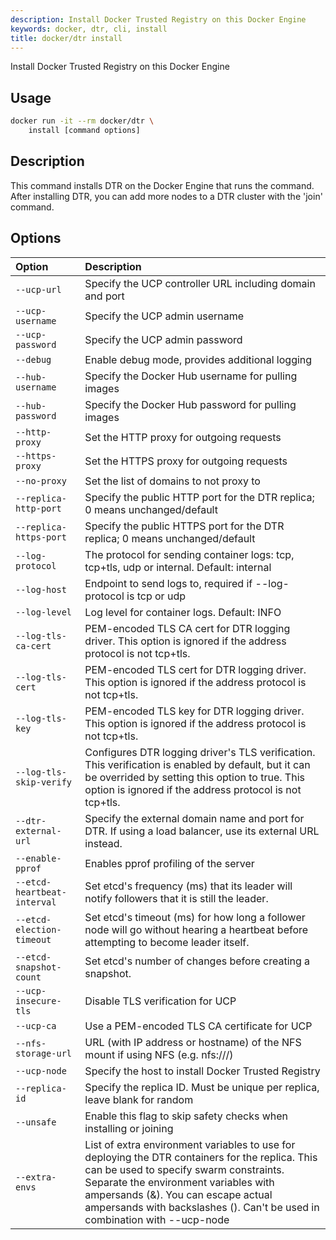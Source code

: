 ```yaml
---
description: Install Docker Trusted Registry on this Docker Engine
keywords: docker, dtr, cli, install
title: docker/dtr install
---
```

Install Docker Trusted Registry on this Docker Engine

## Usage

```bash
docker run -it --rm docker/dtr \
    install [command options]
```

## Description

This command installs DTR on the Docker Engine that runs the command. After installing DTR, you can add more nodes to a DTR cluster with the 'join' command.

## Options

| Option                      | Description                                                                                                                                                                                                                                                                                              |
|:--------------------------- |:-------------------------------------------------------------------------------------------------------------------------------------------------------------------------------------------------------------------------------------------------------------------------------------------------------- |
| `--ucp-url`                 | Specify the UCP controller URL including domain and port                                                                                                                                                                                                                                                 |
| `--ucp-username`            | Specify the UCP admin username                                                                                                                                                                                                                                                                           |
| `--ucp-password`            | Specify the UCP admin password                                                                                                                                                                                                                                                                           |
| `--debug`                   | Enable debug mode, provides additional logging                                                                                                                                                                                                                                                           |
| `--hub-username`            | Specify the Docker Hub username for pulling images                                                                                                                                                                                                                                                       |
| `--hub-password`            | Specify the Docker Hub password for pulling images                                                                                                                                                                                                                                                       |
| `--http-proxy`              | Set the HTTP proxy for outgoing requests                                                                                                                                                                                                                                                                 |
| `--https-proxy`             | Set the HTTPS proxy for outgoing requests                                                                                                                                                                                                                                                                |
| `--no-proxy`                | Set the list of domains to not proxy to                                                                                                                                                                                                                                                                  |
| `--replica-http-port`       | Specify the public HTTP port for the DTR replica; 0 means unchanged/default                                                                                                                                                                                                                              |
| `--replica-https-port`      | Specify the public HTTPS port for the DTR replica; 0 means unchanged/default                                                                                                                                                                                                                             |
| `--log-protocol`            | The protocol for sending container logs: tcp, tcp+tls, udp or internal. Default: internal                                                                                                                                                                                                                |
| `--log-host`                | Endpoint to send logs to, required if --log-protocol is tcp or udp                                                                                                                                                                                                                                       |
| `--log-level`               | Log level for container logs. Default: INFO                                                                                                                                                                                                                                                              |
| `--log-tls-ca-cert`         | PEM-encoded TLS CA cert for DTR logging driver. This option is ignored if the address protocol is not tcp+tls.                                                                                                                                                                                           |
| `--log-tls-cert`            | PEM-encoded TLS cert for DTR logging driver. This option is ignored if the address protocol is not tcp+tls.                                                                                                                                                                                              |
| `--log-tls-key`             | PEM-encoded TLS key for DTR logging driver. This option is ignored if the address protocol is not tcp+tls.                                                                                                                                                                                               |
| `--log-tls-skip-verify`     | Configures DTR logging driver's TLS verification. This verification is enabled by default, but it can be overrided by setting this option to true. This option is ignored if the address protocol is not tcp+tls.                                                                                        |
| `--dtr-external-url`        | Specify the external domain name and port for DTR. If using a load balancer, use its external URL instead.                                                                                                                                                                                               |
| `--enable-pprof`            | Enables pprof profiling of the server                                                                                                                                                                                                                                                                    |
| `--etcd-heartbeat-interval` | Set etcd's frequency (ms) that its leader will notify followers that it is still the leader.                                                                                                                                                                                                             |
| `--etcd-election-timeout`   | Set etcd's timeout (ms) for how long a follower node will go without hearing a heartbeat before attempting to become leader itself.                                                                                                                                                                      |
| `--etcd-snapshot-count`     | Set etcd's number of changes before creating a snapshot.                                                                                                                                                                                                                                                 |
| `--ucp-insecure-tls`        | Disable TLS verification for UCP                                                                                                                                                                                                                                                                         |
| `--ucp-ca`                  | Use a PEM-encoded TLS CA certificate for UCP                                                                                                                                                                                                                                                             |
| `--nfs-storage-url`         | URL (with IP address or hostname) of the NFS mount if using NFS (e.g. nfs://<ip address>/<mount point>)                                                                                                                                                                                                  |
| `--ucp-node`                | Specify the host to install Docker Trusted Registry                                                                                                                                                                                                                                                      |
| `--replica-id`              | Specify the replica ID. Must be unique per replica, leave blank for random                                                                                                                                                                                                                               |
| `--unsafe`                  | Enable this flag to skip safety checks when installing or joining                                                                                                                                                                                                                                        |
| `--extra-envs`              | List of extra environment variables to use for deploying the DTR containers for the replica. This can be used to specify swarm constraints. Separate the environment variables with ampersands (&). You can escape actual ampersands with backslashes (\). Can't be used in combination with --ucp-node |